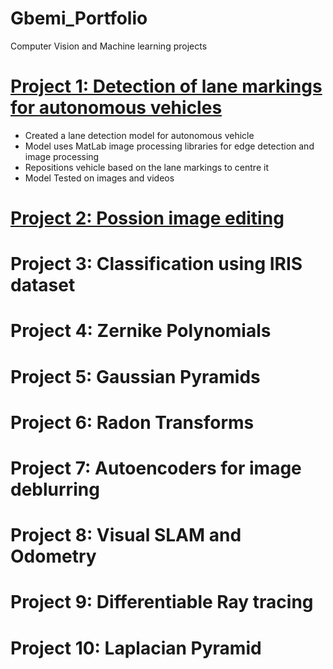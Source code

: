 # Gbemi_Portfolio
Computer Vision and Machine learning projects


# [Project 1: Detection of lane markings for autonomous vehicles](https://github.com/Gbemi123/Lane-marking-detection)
- Created a lane detection model for autonomous vehicle
- Model uses MatLab image processing libraries for edge detection and image processing
- Repositions vehicle based on the lane markings to centre it
- Model Tested on images and videos

# [Project 2: Possion image editing](https://github.com/Gbemi123/Poisson-Editing)

# Project 3: Classification using IRIS dataset 

# Project 4: Zernike Polynomials

# Project 5: Gaussian Pyramids

# Project 6: Radon Transforms

# Project 7: Autoencoders for image deblurring 

# Project 8: Visual SLAM and Odometry

# Project 9: Differentiable Ray tracing 

# Project 10: Laplacian Pyramid


